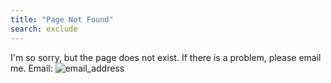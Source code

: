 ```yaml
---
title: "Page Not Found"
search: exclude
---
```


I'm so sorry, but the page does not exist. If there is a problem, please email me.
Email: ![email_address](https://codingsoo.github.io/images/email.png)
